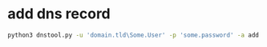 # add dns record

```bash
python3 dnstool.py -u 'domain.tld\Some.User' -p 'some.password' -a add -r subsub.domain.tld --data <yourIP> $rhost
```
